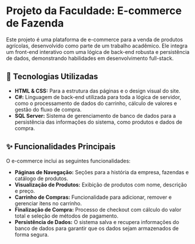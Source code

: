 # Projeto da Faculdade: E-commerce de Fazenda

Este projeto é uma plataforma de e-commerce para a venda de produtos agrícolas, desenvolvido como parte de um trabalho acadêmico. Ele integra um front-end interativo com uma lógica de back-end robusta e persistência de dados, demonstrando habilidades em desenvolvimento full-stack.

## 🚀 Tecnologias Utilizadas

* **HTML & CSS:** Para a estrutura das páginas e o design visual do site.
* **C#:** Linguagem de back-end utilizada para toda a lógica de servidor, como o processamento de dados do carrinho, cálculo de valores e gestão do fluxo de compra.
* **SQL Server:** Sistema de gerenciamento de banco de dados para a persistência das informações do sistema, como produtos e dados de compra.

## ✨ Funcionalidades Principais

O e-commerce inclui as seguintes funcionalidades:

* **Páginas de Navegação:** Seções para a história da empresa, fazendas e catálogo de produtos.
* **Visualização de Produtos:** Exibição de produtos com nome, descrição e preço.
* **Carrinho de Compras:** Funcionalidade para adicionar, remover e gerenciar itens no carrinho.
* **Finalização de Compra:** Processo de checkout com cálculo do valor total e seleção de métodos de pagamento.
* **Persistência de Dados:** O sistema salva e recupera informações do banco de dados para garantir que os dados sejam armazenados de forma segura.
